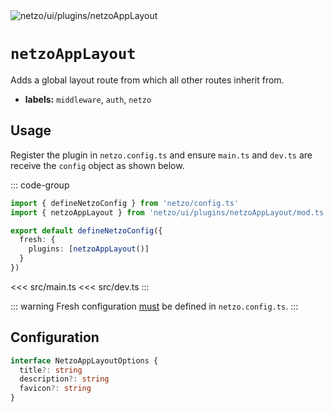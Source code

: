 <img src="https://raw.githubusercontent.com/netzo/netzo/main/assets/plugins/netzoAppLayout.svg" alt="netzo/ui/plugins/netzoAppLayout" class="mb-5 w-75px">

# `netzoAppLayout`

Adds a global layout route from which all other routes inherit from.

- **labels:** `middleware`, `auth`, `netzo`

## Usage

Register the plugin in `netzo.config.ts` and ensure `main.ts` and `dev.ts` are receive the `config` object as shown below.

::: code-group
```ts [netzo.config.ts]
import { defineNetzoConfig } from 'netzo/config.ts'
import { netzoAppLayout } from 'netzo/ui/plugins/netzoAppLayout/mod.ts'

export default defineNetzoConfig({
  fresh: {
    plugins: [netzoAppLayout()]
  }
})
```
<<< src/main.ts
<<< src/dev.ts
:::

::: warning Fresh configuration [must](https://fresh.deno.dev/docs/concepts/ahead-of-time-builds#migrating-existing-projects-with-plugins) be defined in `netzo.config.ts`.
:::

## Configuration

```ts
interface NetzoAppLayoutOptions {
  title?: string
  description?: string
  favicon?: string
}
```
